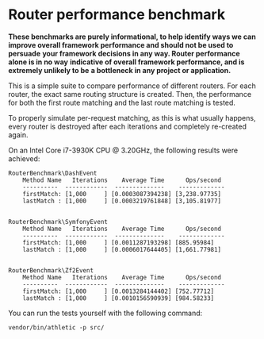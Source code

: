 Router performance benchmark
============================

**These benchmarks are purely informational, to help identify ways we can**
**improve overall framework performance and should not be used to persuade**
**your framework decisions in any way. Router performance alone is in no way**
**indicative of overall framework performance, and is extremely unlikely to be**
**a bottleneck in any project or application.**

This is a simple suite to compare performance of different routers. For each
router, the exact same routing structure is created. Then, the performance for
both the first route matching and the last route matching is tested.

To properly simulate per-request matching, as this is what usually happens,
every router is destroyed after each iterations and completely re-created again.

On an Intel Core i7-3930K CPU @ 3.20GHz, the following results were achieved:

```
RouterBenchmark\DashEvent
    Method Name   Iterations    Average Time      Ops/second
    ----------  ------------  --------------    -------------
    firstMatch: [1,000     ] [0.0003087394238] [3,238.97735]
    lastMatch : [1,000     ] [0.0003219761848] [3,105.81977]


RouterBenchmark\SymfonyEvent
    Method Name   Iterations    Average Time      Ops/second
    ----------  ------------  --------------    -------------
    firstMatch: [1,000     ] [0.0011287193298] [885.95984]
    lastMatch : [1,000     ] [0.0006017644405] [1,661.77981]


RouterBenchmark\Zf2Event
    Method Name   Iterations    Average Time      Ops/second
    ----------  ------------  --------------    -------------
    firstMatch: [1,000     ] [0.0013284144402] [752.77712]
    lastMatch : [1,000     ] [0.0010156590939] [984.58233]
```

You can run the tests yourself with the following command:

```vendor/bin/athletic -p src/```

